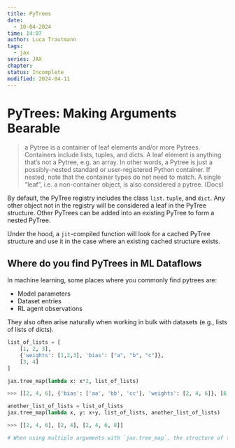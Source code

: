 ```yaml
---
title: PyTrees
date:
  - 10-04-2024
time: 14:07
author: Luca Trautmann
tags:
  - jax
series: JAX
chapter: 
status: Incomplete
modified: 2024-04-11
---
```

# PyTrees: Making Arguments Bearable

> a Pytree is a container of leaf elements and/or more Pytrees. Containers include lists, tuples, and dicts. A leaf element is anything that’s not a Pytree, e.g. an array. In other words, a Pytree is just a possibly-nested standard or user-registered Python container. If nested, note that the container types do not need to match. A single “leaf”, i.e. a non-container object, is also considered a pytree. (Docs)

By default, the PyTree registry includes the class `list`. `tuple`, and `dict`. Any other object not in the registry will be considered a leaf in the PyTree structure. Other PyTrees can be added into an existing PyTree to form a nested PyTree. 

Under the hood, a `jit`-compiled function will look for a cached PyTree structure and use it in the case where an existing cached structure exists. 

## Where do you find PyTrees in ML Dataflows
In machine learning, some places where you commonly find pytrees are:

- Model parameters
- Dataset entries
- RL agent observations 

They also often arise naturally when working in bulk with datasets (e.g., lists of lists of dicts).

```python
list_of_lists = [
    [1, 2, 3],
    {'weights': [1,2,3], 'bias': ["a", "b", "c"]},
    [3, 4]
]

jax.tree_map(lambda x: x*2, list_of_lists)

>>> [[2, 4, 6], {'bias': ['aa', 'bb', 'cc'], 'weights': [2, 4, 6]}, [6, 8]]

another_list_of_lists = list_of_lists
jax.tree_map(lambda x, y: x+y, list_of_lists, another_list_of_lists)

>>> [[2, 4, 6], [2, 4], [2, 4, 6, 8]]

# When using multiple arguments with `jax.tree_map`, the structure of the inputs must exactly match. That is, lists must have the same number of elements, dicts must have the same keys, etc.
```

